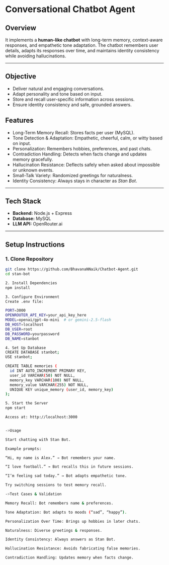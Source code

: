 # Conversational Chatbot Agent

## Overview   
It implements a **human-like chatbot** with long-term memory, context-aware responses, and empathetic tone adaptation. The chatbot remembers user details, adapts its responses over time, and maintains identity consistency while avoiding hallucinations.  

---

## Objective  
- Deliver natural and engaging conversations.  
- Adapt personality and tone based on input.  
- Store and recall user-specific information across sessions.  
- Ensure identity consistency and safe, grounded answers.  


## Features
- Long-Term Memory Recall: Stores facts per user (MySQL).
- Tone Detection & Adaptation: Empathetic, cheerful, calm, or witty based on input.
- Personalization: Remembers hobbies, preferences, and past chats.
- Contradiction Handling: Detects when facts change and updates memory gracefully.
- Hallucination Resistance: Deflects safely when asked about impossible or unknown events.
- Small-Talk Variety: Randomized greetings for naturalness.
- Identity Consistency: Always stays in character as *Stan Bot*.

---

## Tech Stack
- **Backend:** Node.js + Express  
- **Database:** MySQL
- **LLM API:** OpenRouter.ai
  

---

## Setup Instructions

### 1. Clone Repository  
```bash
git clone https://github.com/BhavanaNNaik/Chatbot-Agent.git
cd stan-bot

2. Install Dependencies
npm install

3. Configure Environment
Create .env file:

PORT=3000
OPENROUTER_API_KEY=your_api_key_here
MODEL=openai/gpt-4o-mini  # or gemini-2.5-flash
DB_HOST=localhost
DB_USER=root
DB_PASSWORD=yourpassword
DB_NAME=stanbot

4. Set Up Database
CREATE DATABASE stanbot;
USE stanbot;

CREATE TABLE memories (
  id INT AUTO_INCREMENT PRIMARY KEY,
  user_id VARCHAR(50) NOT NULL,
  memory_key VARCHAR(100) NOT NULL,
  memory_value VARCHAR(255) NOT NULL,
  UNIQUE KEY unique_memory (user_id, memory_key)
);

5. Start the Server
npm start

Access at: http://localhost:3000


->Usage

Start chatting with Stan Bot.

Example prompts:

“Hi, my name is Alex.” → Bot remembers your name.

“I love football.” → Bot recalls this in future sessions.

“I’m feeling sad today.” → Bot adapts empathetic tone.

Try switching sessions to test memory recall.

->Test Cases & Validation

Memory Recall: Bot remembers name & preferences.

Tone Adaptation: Bot adapts to moods (“sad”, “happy”).

Personalization Over Time: Brings up hobbies in later chats.

Naturalness: Diverse greetings & responses.

Identity Consistency: Always answers as Stan Bot.

Hallucination Resistance: Avoids fabricating false memories.

Contradiction Handling: Updates memory when facts change.
